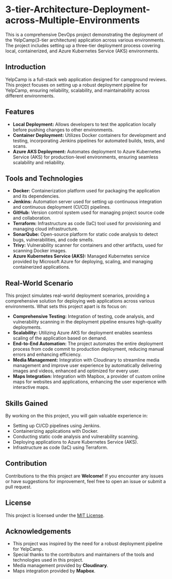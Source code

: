 # 3-tier-Architecture-Deployment-across-Multiple-Environments
This is a comprehensive DevOps project demonstrating the deployment of the YelpCamp(3-tier architecture) application across various environments. The project includes setting up a three-tier deployment process covering local, containerized, and Azure Kubernetes Service (AKS) environments.

## Introduction

YelpCamp is a full-stack web application designed for campground reviews. This project focuses on setting up a robust deployment pipeline for YelpCamp, ensuring reliability, scalability, and maintainability across different environments.

## Features

- **Local Deployment:** Allows developers to test the application locally before pushing changes to other environments.
- **Container Deployment:** Utilizes Docker containers for development and testing, incorporating Jenkins pipelines for automated builds, tests, and scans.
- **Azure AKS Deployment:** Automates deployment to Azure Kubernetes Service (AKS) for production-level environments, ensuring seamless scalability and reliability.

## Tools and Technologies

- **Docker:** Containerization platform used for packaging the application and its dependencies.
- **Jenkins:** Automation server used for setting up continuous integration and continuous deployment (CI/CD) pipelines.
- **GitHub:** Version control system used for managing project source code and collaboration.
- **Terraform:** Infrastructure as code (IaC) tool used for provisioning and managing cloud infrastructure.
- **SonarQube:** Open-source platform for static code analysis to detect bugs, vulnerabilities, and code smells.
- **Trivy:** Vulnerability scanner for containers and other artifacts, used for scanning Docker images.
- **Azure Kubernetes Service (AKS):** Managed Kubernetes service provided by Microsoft Azure for deploying, scaling, and managing containerized applications.

## Real-World Scenario

This project simulates real-world deployment scenarios, providing a comprehensive solution for deploying web applications across various environments. What sets this project apart is its focus on:

- **Comprehensive Testing:** Integration of testing, code analysis, and vulnerability scanning in the deployment pipeline ensures high-quality deployments.
- **Scalability:** Utilizing Azure AKS for deployment enables seamless scaling of the application based on demand.
- **End-to-End Automation:** The project automates the entire deployment process from code commit to production deployment, reducing manual errors and enhancing efficiency.
- **Media Management:** Integration with Cloudinary to streamline media management and improve user experience by automatically delivering images and videos, enhanced and optimized for every user.
- **Maps Integration:** Integration with Mapbox, a provider of custom online maps for websites and applications, enhancing the user experience with interactive maps.

## Skills Gained

By working on the this project, you will gain valuable experience in:

- Setting up CI/CD pipelines using Jenkins.
- Containerizing applications with Docker.
- Conducting static code analysis and vulnerability scanning.
- Deploying applications to Azure Kubernetes Service (AKS).
- Infrastructure as code (IaC) using Terraform.

## Contribution

Contributions to the this project are **Welcome!** If you encounter any issues or have suggestions for improvement, feel free to open an issue or submit a pull request.

## License

This project is licensed under the [MIT License](LICENSE).

## Acknowledgements

- This project was inspired by the need for a robust deployment pipeline for YelpCamp.
- Special thanks to the contributors and maintainers of the tools and technologies used in this project.
- Media management provided by **Cloudinary**.
- Maps integration provided by **Mapbox**.
```
